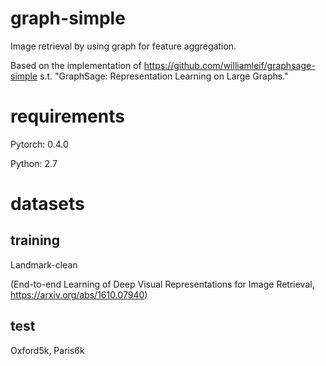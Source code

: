 # graph-simple
Image retrieval by using graph for feature aggregation.

Based on the implementation of https://github.com/williamleif/graphsage-simple s.t. "GraphSage: Representation Learning on Large Graphs."

# requirements

Pytorch: 0.4.0

Python: 2.7

# datasets

## training

Landmark-clean 

(End-to-end Learning of Deep Visual Representations for Image Retrieval, https://arxiv.org/abs/1610.07940)

## test

Oxford5k, Paris6k
